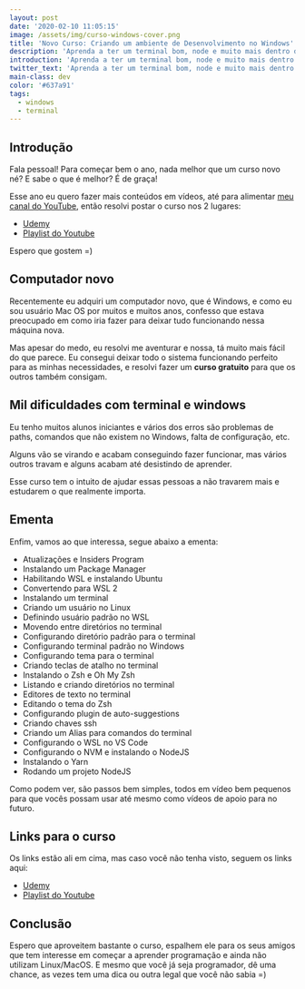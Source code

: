 ```yaml
---
layout: post
date: '2020-02-10 11:05:15'
image: /assets/img/curso-windows-cover.png
title: 'Novo Curso: Criando um ambiente de Desenvolvimento no Windows'
description: 'Aprenda a ter um terminal bom, node e muito mais dentro do Windows'
introduction: 'Aprenda a ter um terminal bom, node e muito mais dentro do Windows'
twitter_text: 'Aprenda a ter um terminal bom, node e muito mais dentro do Windows'
main-class: dev
color: '#637a91'
tags:
  - windows
  - terminal
---
```


## Introdução

Fala pessoal! Para começar bem o ano, nada melhor que um curso novo né? E sabe o que é melhor? É de graça!

Esse ano eu quero fazer mais conteúdos em vídeos, até para alimentar [meu canal do YouTube](https://www.youtube.com/WillianJustenCursos?sub_confirmation=1), então resolvi postar o curso nos 2 lugares:

- [Udemy](https://www.udemy.com/course/criando-um-ambiente-de-desenvolvimento-no-windows)
- [Playlist do Youtube](https://www.youtube.com/watch?v=YcR8pKvjx44&list=PLlAbYrWSYTiOpefWtd6uvwgKT1R-94Zfd)

Espero que gostem =)

## Computador novo

Recentemente eu adquiri um computador novo, que é Windows, e como eu sou usuário Mac OS por muitos e muitos anos, confesso que estava preocupado em como iria fazer para deixar tudo funcionando nessa máquina nova.

Mas apesar do medo, eu resolvi me aventurar e nossa, tá muito mais fácil do que parece. Eu consegui deixar todo o sistema funcionando perfeito para as minhas necessidades, e resolvi fazer um **curso gratuito** para que os outros também consigam.

## Mil dificuldades com terminal e windows

Eu tenho muitos alunos iniciantes e vários dos erros são problemas de paths, comandos que não existem no Windows, falta de configuração, etc.

Alguns vão se virando e acabam conseguindo fazer funcionar, mas vários outros travam e alguns acabam até desistindo de aprender.

Esse curso tem o intuito de ajudar essas pessoas a não travarem mais e estudarem o que realmente importa.

## Ementa

Enfim, vamos ao que interessa, segue abaixo a ementa:

- Atualizações e Insiders Program
- Instalando um Package Manager
- Habilitando WSL e instalando Ubuntu
- Convertendo para WSL 2
- Instalando um terminal
- Criando um usuário no Linux
- Definindo usuário padrão no WSL
- Movendo entre diretórios no terminal
- Configurando diretório padrão para o terminal
- Configurando terminal padrão no Windows
- Configurando tema para o terminal
- Criando teclas de atalho no terminal
- Instalando o Zsh e Oh My Zsh
- Listando e criando diretórios no terminal
- Editores de texto no terminal
- Editando o tema do Zsh
- Configurando plugin de auto-suggestions
- Criando chaves ssh
- Criando um Alias para comandos do terminal
- Configurando o WSL no VS Code
- Configurando o NVM e instalando o NodeJS
- Instalando o Yarn
- Rodando um projeto NodeJS

Como podem ver, são passos bem simples, todos em vídeo bem pequenos para que vocês possam usar até mesmo como vídeos de apoio para no futuro.

## Links para o curso

Os links estão ali em cima, mas caso você não tenha visto, seguem os links aqui:

- [Udemy](https://www.udemy.com/course/criando-um-ambiente-de-desenvolvimento-no-windows)
- [Playlist do Youtube](https://www.youtube.com/watch?v=YcR8pKvjx44&list=PLlAbYrWSYTiOpefWtd6uvwgKT1R-94Zfd)

## Conclusão

Espero que aproveitem bastante o curso, espalhem ele para os seus amigos que tem interesse em começar a aprender programação e ainda não utilizam Linux/MacOS. E mesmo que você já seja programador, dê uma chance, as vezes tem uma dica ou outra legal que você não sabia =)
